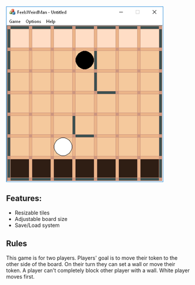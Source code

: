 ![screenshot](screenshot.png)

Features:
---
* Resizable tiles
* Adjustable board size
* Save/Load system

Rules
---
This game is for two players. Players' goal is to move their token to the other side of the board. On their turn they can set a wall or move their token. A player can't completely block other player with a wall. White player moves first.

